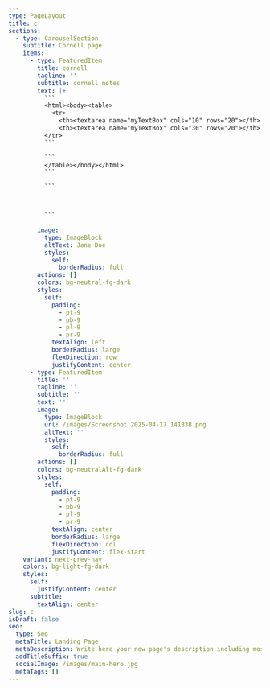 ```yaml
---
type: PageLayout
title: c
sections:
  - type: CarouselSection
    subtitle: Cornell page
    items:
      - type: FeaturedItem
        title: cornell
        tagline: ''
        subtitle: cornell notes
        text: |+
          ```
          <html><body><table>
            <tr>
              <th><textarea name="myTextBox" cols="10" rows="20"></th>
              <th><textarea name="myTextBox" cols="30" rows="20"></th>
          </tr>
          ```

          ```
          </table></body></html>
          ```

          ```



          ```

        image:
          type: ImageBlock
          altText: Jane Doe
          styles:
            self:
              borderRadius: full
        actions: []
        colors: bg-neutral-fg-dark
        styles:
          self:
            padding:
              - pt-9
              - pb-9
              - pl-9
              - pr-9
            textAlign: left
            borderRadius: large
            flexDirection: row
            justifyContent: center
      - type: FeaturedItem
        title: ''
        tagline: ''
        subtitle: ''
        text: ''
        image:
          type: ImageBlock
          url: /images/Screenshot 2025-04-17 141838.png
          altText: ''
          styles:
            self:
              borderRadius: full
        actions: []
        colors: bg-neutralAlt-fg-dark
        styles:
          self:
            padding:
              - pt-9
              - pb-9
              - pl-9
              - pr-9
            textAlign: center
            borderRadius: large
            flexDirection: col
            justifyContent: flex-start
    variant: next-prev-nav
    colors: bg-light-fg-dark
    styles:
      self:
        justifyContent: center
      subtitle:
        textAlign: center
slug: c
isDraft: false
seo:
  type: Seo
  metaTitle: Landing Page
  metaDescription: Write here your new page's description including most relevant keywords.
  addTitleSuffix: true
  socialImage: /images/main-hero.jpg
  metaTags: []
---
```

